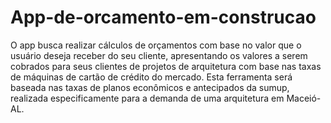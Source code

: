 # App-de-orcamento-em-construcao
O app busca realizar cálculos de orçamentos com base no valor que o usuário deseja receber do seu cliente, apresentando os valores a serem cobrados para seus clientes de projetos de arquitetura com base nas taxas de máquinas de cartão de crédito do mercado. Esta ferramenta será baseada nas taxas de planos econômicos e antecipados da sumup, realizada especificamente para a demanda de uma arquitetura em Maceió-AL.
